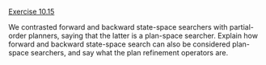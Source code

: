 [Exercise 10.15](10-15/)

We contrasted forward and backward state-space searchers with
partial-order planners, saying that the latter is a plan-space searcher.
Explain how forward and backward state-space search can also be
considered plan-space searchers, and say what the plan refinement
operators are.
